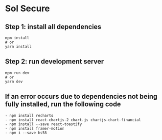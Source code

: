 # Sol Secure

## Step 1: install all dependencies

```
npm install
# or
yarn install
```
## Step 2: run development server

```
npm run dev
# or
yarn dev
```
## If an error occurs due to dependencies not being fully installed, run the following code
```
- npm install recharts
- npm install react-chartjs-2 chart.js chartjs-chart-financial
- npm install --save react-toastify
- npm install framer-motion
- npm i --save bs58
```
